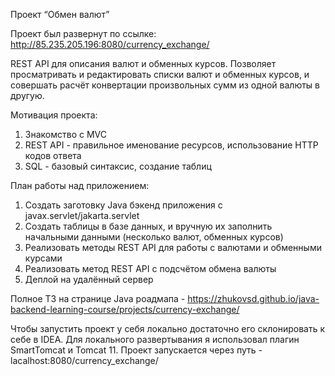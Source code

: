 Проект “Обмен валют”

Проект был развернут по ссылке: http://85.235.205.196:8080/currency_exchange/

REST API для описания валют и обменных курсов. Позволяет просматривать и редактировать списки валют и обменных курсов, и совершать расчёт конвертации произвольных сумм из одной валюты в другую.

Мотивация проекта: 
1. Знакомство с MVC
2. REST API - правильное именование ресурсов, использование HTTP кодов ответа
3. SQL - базовый синтаксис, создание таблиц

План работы над приложением:
1. Создать заготовку Java бэкенд приложения с javax.servlet/jakarta.servlet
2. Создать таблицы в базе данных, и вручную их заполнить начальными данными (несколько валют, обменных курсов)
3. Реализовать методы REST API для работы с валютами и обменными курсами
4. Реализовать метод REST API с подсчётом обмена валюты
5. Деплой на удалённый сервер

Полное ТЗ на странице Java роадмапа - https://zhukovsd.github.io/java-backend-learning-course/projects/currency-exchange/

Чтобы запустить проект у себя локально достаточно его склонировать к себе в IDEA. Для локального развертывания я использовал плагин SmartTomcat и Tomcat 11. Проект запускается через путь - lacalhost:8080/currency_exchange/
